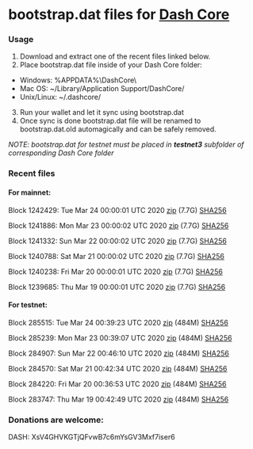 # bootstrap.dat files for [Dash Core](https://github.com/dashpay/dash)

### Usage

1. Download and extract one of the recent files linked below.
2. Place bootstrap.dat file inside of your Dash Core folder:
 - Windows: %APPDATA%\DashCore\
 - Mac OS: ~/Library/Application Support/DashCore/
 - Unix/Linux: ~/.dashcore/
3. Run your wallet and let it sync using bootstrap.dat
4. Once sync is done bootstrap.dat file will be renamed to bootstrap.dat.old automagically and can be safely removed.

_NOTE: bootstrap.dat for testnet must be placed in **testnet3** subfolder of corresponding Dash Core folder_

### Recent files

#### For mainnet:

Block 1242429: Tue Mar 24 00:00:01 UTC 2020 [zip](https://dash-bootstrap.ams3.digitaloceanspaces.com/mainnet/2020-03-24/bootstrap.dat.zip) (7.7G) [SHA256](https://dash-bootstrap.ams3.digitaloceanspaces.com/mainnet/2020-03-24/sha256.txt)

Block 1241886: Mon Mar 23 00:00:02 UTC 2020 [zip](https://dash-bootstrap.ams3.digitaloceanspaces.com/mainnet/2020-03-23/bootstrap.dat.zip) (7.7G) [SHA256](https://dash-bootstrap.ams3.digitaloceanspaces.com/mainnet/2020-03-23/sha256.txt)

Block 1241332: Sun Mar 22 00:00:02 UTC 2020 [zip](https://dash-bootstrap.ams3.digitaloceanspaces.com/mainnet/2020-03-22/bootstrap.dat.zip) (7.7G) [SHA256](https://dash-bootstrap.ams3.digitaloceanspaces.com/mainnet/2020-03-22/sha256.txt)

Block 1240788: Sat Mar 21 00:00:02 UTC 2020 [zip](https://dash-bootstrap.ams3.digitaloceanspaces.com/mainnet/2020-03-21/bootstrap.dat.zip) (7.7G) [SHA256](https://dash-bootstrap.ams3.digitaloceanspaces.com/mainnet/2020-03-21/sha256.txt)

Block 1240238: Fri Mar 20 00:00:01 UTC 2020 [zip](https://dash-bootstrap.ams3.digitaloceanspaces.com/mainnet/2020-03-20/bootstrap.dat.zip) (7.7G) [SHA256](https://dash-bootstrap.ams3.digitaloceanspaces.com/mainnet/2020-03-20/sha256.txt)

Block 1239685: Thu Mar 19 00:00:01 UTC 2020 [zip](https://dash-bootstrap.ams3.digitaloceanspaces.com/mainnet/2020-03-19/bootstrap.dat.zip) (7.7G) [SHA256](https://dash-bootstrap.ams3.digitaloceanspaces.com/mainnet/2020-03-19/sha256.txt)


#### For testnet:

Block 285515: Tue Mar 24 00:39:23 UTC 2020 [zip](https://dash-bootstrap.ams3.digitaloceanspaces.com/testnet/2020-03-24/bootstrap.dat.zip) (484M) [SHA256](https://dash-bootstrap.ams3.digitaloceanspaces.com/testnet/2020-03-24/sha256.txt)

Block 285239: Mon Mar 23 00:39:07 UTC 2020 [zip](https://dash-bootstrap.ams3.digitaloceanspaces.com/testnet/2020-03-23/bootstrap.dat.zip) (484M) [SHA256](https://dash-bootstrap.ams3.digitaloceanspaces.com/testnet/2020-03-23/sha256.txt)

Block 284907: Sun Mar 22 00:46:10 UTC 2020 [zip](https://dash-bootstrap.ams3.digitaloceanspaces.com/testnet/2020-03-22/bootstrap.dat.zip) (484M) [SHA256](https://dash-bootstrap.ams3.digitaloceanspaces.com/testnet/2020-03-22/sha256.txt)

Block 284570: Sat Mar 21 00:42:34 UTC 2020 [zip](https://dash-bootstrap.ams3.digitaloceanspaces.com/testnet/2020-03-21/bootstrap.dat.zip) (484M) [SHA256](https://dash-bootstrap.ams3.digitaloceanspaces.com/testnet/2020-03-21/sha256.txt)

Block 284220: Fri Mar 20 00:36:53 UTC 2020 [zip](https://dash-bootstrap.ams3.digitaloceanspaces.com/testnet/2020-03-20/bootstrap.dat.zip) (484M) [SHA256](https://dash-bootstrap.ams3.digitaloceanspaces.com/testnet/2020-03-20/sha256.txt)

Block 283747: Thu Mar 19 00:42:49 UTC 2020 [zip](https://dash-bootstrap.ams3.digitaloceanspaces.com/testnet/2020-03-19/bootstrap.dat.zip) (484M) [SHA256](https://dash-bootstrap.ams3.digitaloceanspaces.com/testnet/2020-03-19/sha256.txt)


### Donations are welcome:

DASH: XsV4GHVKGTjQFvwB7c6mYsGV3Mxf7iser6
